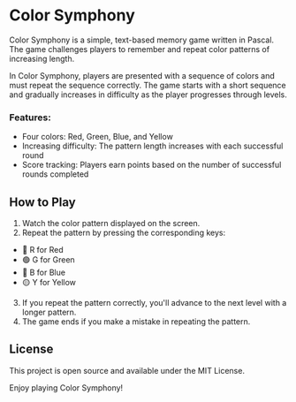 # Color Symphony

Color Symphony is a simple, text-based memory game written in Pascal. The game challenges players to remember and repeat color patterns of increasing length.

In Color Symphony, players are presented with a sequence of colors and must repeat the sequence correctly. The game starts with a short sequence and gradually increases in difficulty as the player progresses through levels.

### Features:

- Four colors: Red, Green, Blue, and Yellow
- Increasing difficulty: The pattern length increases with each successful round
- Score tracking: Players earn points based on the number of successful rounds completed

## How to Play

1. Watch the color pattern displayed on the screen.
2. Repeat the pattern by pressing the corresponding keys:
 - 🔴 R for Red 
 - 🟢 G for Green 
 - 🔵 B for Blue 
 - 🟡 Y for Yellow 
    
3. If you repeat the pattern correctly, you'll advance to the next level with a longer pattern.
4. The game ends if you make a mistake in repeating the pattern.

## License

This project is open source and available under the MIT License.

Enjoy playing Color Symphony!
